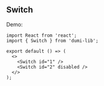 ## Switch

Demo:

```tsx
import React from 'react';
import { Switch } from 'dumi-lib';

export default () => (
  <>
    <Switch id="1" />
    <Switch id="2" disabled />
  </>
);
```
